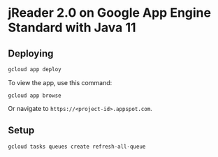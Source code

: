 # jReader 2.0 on Google App Engine Standard with Java 11

## Deploying

```bash
gcloud app deploy
```

To view the app, use this command:
```
gcloud app browse
```
Or navigate to `https://<project-id>.appspot.com`.

## Setup

```bash
gcloud tasks queues create refresh-all-queue
```
